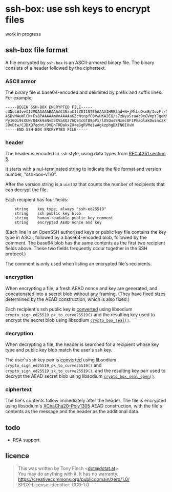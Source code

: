 ssh-box: use ssh keys to encrypt files
======================================

work in progress


ssh-box file format
-------------------

A file encrypted by `ssh-box` is an ASCII-armored binary file. The
binary consists of a header followed by the ciphertext.


### ASCII armor

The binary file is base64-encoded and delimited by prefix and suffix
lines. For example,

	-----BEGIN SSH-BOX ENCRYPTED FILE-----
	c3NoLWJveC12MQAAAAABAAAAC3NzaC1lZDI1NTE5AAAAIHRE3hd+N+jMlLuQsnB/IozFl/5O
	4SBvM4uWlCN+Fs8PAAAAAmVnAAAAaKZcNtnpfC0VwHKA2EX/s7zNyuSraWc9xGVmpYJqeKMC
	Py10Oi9sXUN/Q4Kk9aNvbSXVaXQz76Q94cGT89pPx/lD5QusSNxmc8F1PmaGlakDwinczXT7
	JDoDtw/CJDXQ7qdnt/OVDnTRDakxZU+eGgRVMeiwAgkzphgDXFN0IXvW
	-----END SSH-BOX ENCRYPTED FILE-----


### header

The header is encoded in `ssh` style, using data types from [RFC 4251
section 5](https://www.rfc-editor.org/rfc/rfc4251#section-5).

It starts with a nul-terminated string to indicate the file format and
version number, "ssh-box-v1\0".

After the version string is a `uint32` that counts the number of
recipients that can decrypt the file.

Each recipient has four fields:

        string    key type, always "ssh-ed25519"
		string    ssh public key blob
		string    human-readable public key comment
		string    encrypted AEAD nonce and key

(Each line in an OpenSSH authorized keys or public key file contains
the key type in ASCII, followed by a base64-encoded blob, followed by
the comment. The base64 blob has the same contents as the first two
recipient fields above. These two fields frequently occur together in
the SSH protocol.)

The comment is only used when listing an encrypted file's recipients.


### encryption

When encrypting a file, a fresh AEAD nonce and key are generated, and
concatenated into a secret blob without any framing. (They have fixed
sizes determined by the AEAD construction, which is also fixed.)

Each recipient's ssh public key is [converted][to curve25519] using
libsodium `crypto_sign_ed25519_pk_to_curve25519()` and the resulting
key used to encrypt the secret blob using libsodium
[`crypto_box_seal()`][sealed box].


### decryption

When decrypting a file, the header is searched for a recipient whose
key type and public key blob match the user's ssh key.

The user's ssh key pair is [converted][to curve25519] using libsodium
`crypto_sign_ed25519_pk_to_curve25519()` and
`crypto_sign_ed25519_sk_to_curve25519()`, and the resulting key pair
used to decrypt the AEAD secret blob using libsodium
[`crypto_box_seal_open()`][sealed box].


### ciphertext

The file's contents follow immediately after the header. The file is
encrypted using libsodium's [XChaCha20-Poly1305][] AEAD construction,
with the file's contents as the message and the header as the
additional data.


[to curve25519]: https://libsodium.gitbook.io/doc/advanced/ed25519-curve25519
[sealed box]: https://libsodium.gitbook.io/doc/public-key_cryptography/sealed_boxes
[XChaCha20-Poly1305]: https://libsodium.gitbook.io/doc/secret-key_cryptography/aead/chacha20-poly1305/xchacha20-poly1305_construction


todo
----

  * RSA support


licence
-------

> This was written by Tony Finch <<dot@dotat.at>>  
> You may do anything with it. It has no warranty.  
> <https://creativecommons.org/publicdomain/zero/1.0/>  
> SPDX-License-Identifier: CC0-1.0
